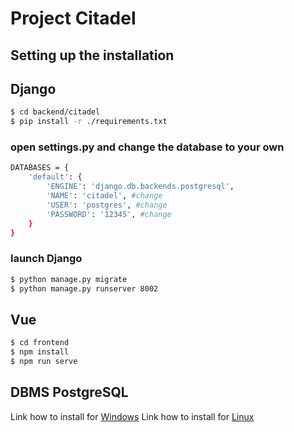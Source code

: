 # Project Citadel

## Setting up the installation

## Django
```bash
$ cd backend/citadel
$ pip install -r ./requirements.txt
```
### open settings.py and change the database to your own
```bash
DATABASES = {
    'default': {
        'ENGINE': 'django.db.backends.postgresql',
        'NAME': 'citadel', #change
        'USER': 'postgres', #change
        'PASSWORD': '12345', #change
    }
}
```
### launch Django
```bash
$ python manage.py migrate
$ python manage.py runserver 8002
```

## Vue
```bash
$ cd frontend
$ npm install
$ npm run serve
```

## DBMS PostgreSQL
Link how to install for [Windows](https://www.youtube.com/watch?v=yYJ74Sc7nw8)
Link how to install for [Linux](https://losst.ru/ustanovka-postgresql-ubuntu-16-04)